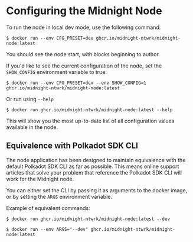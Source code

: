# Configuring the Midnight Node

To run the node in local dev mode, use the following command:

```shell
$ docker run --env CFG_PRESET=dev ghcr.io/midnight-ntwrk/midnight-node:latest
```

You should see the node start, with blocks beginning to author.

If you'd like to see the current configuration of the node, set the `SHOW_CONFIG` environment variable to true:

```shell
$ docker run --env CFG_PRESET=dev --env SHOW_CONFIG=1 ghcr.io/midnight-ntwrk/midnight-node:latest
```

Or run using `--help`

```shell
$ docker run ghcr.io/midnight-ntwrk/midnight-node:latest --help
```

This will show you the most up-to-date list of all configuration values available in the node.

## Equivalence with Polkadot SDK CLI

The node application has been designed to maintain equivalence with the default
Polkadot SDK CLI as far as possible. This means online support articles that solve
your problem that reference the Polkadot SDK CLI will work for the Midnight node.

You can either set the CLI by passing it as arguments to the docker image, or by setting the `ARGS` environment variable.

Example of equivalent commands:

```shell
$ docker run ghcr.io/midnight-ntwrk/midnight-node:latest --dev
```

```shell
$ docker run --env ARGS="--dev" ghcr.io/midnight-ntwrk/midnight-node:latest
```
